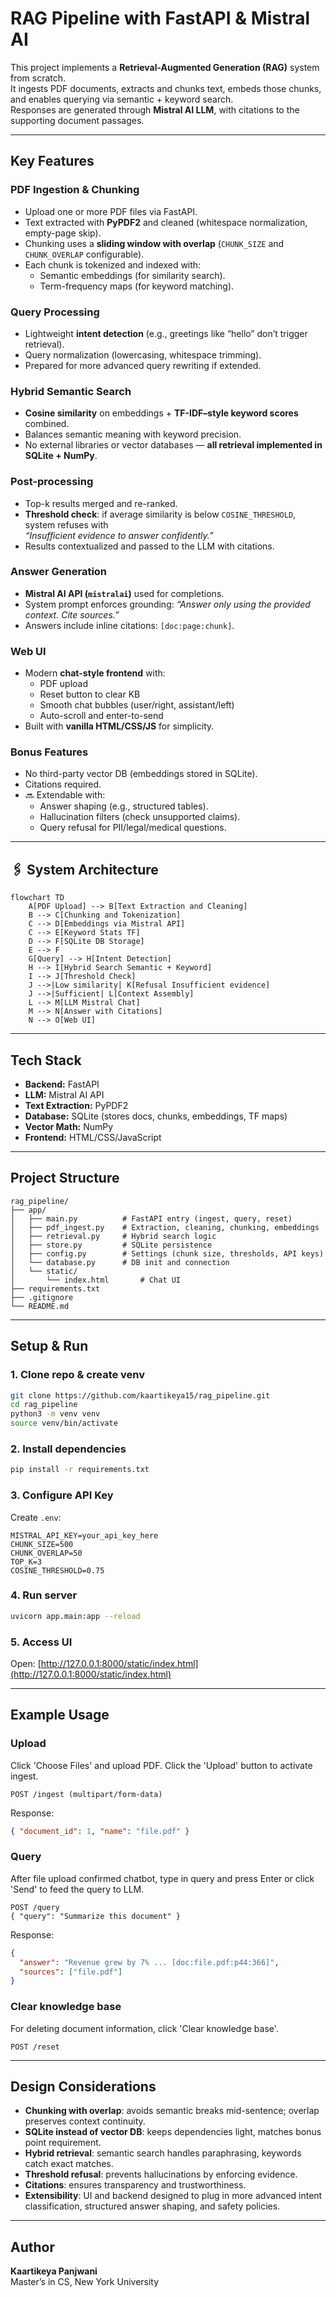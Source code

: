 # RAG Pipeline with FastAPI & Mistral AI

This project implements a **Retrieval-Augmented Generation (RAG)** system from scratch.  
It ingests PDF documents, extracts and chunks text, embeds those chunks, and enables querying via semantic + keyword search.  
Responses are generated through **Mistral AI LLM**, with citations to the supporting document passages.

---

## Key Features

### PDF Ingestion & Chunking
- Upload one or more PDF files via FastAPI.
- Text extracted with **PyPDF2** and cleaned (whitespace normalization, empty-page skip).
- Chunking uses a **sliding window with overlap** (`CHUNK_SIZE` and `CHUNK_OVERLAP` configurable).
- Each chunk is tokenized and indexed with:
  - Semantic embeddings (for similarity search).
  - Term-frequency maps (for keyword matching).

### Query Processing
- Lightweight **intent detection** (e.g., greetings like “hello” don’t trigger retrieval).
- Query normalization (lowercasing, whitespace trimming).
- Prepared for more advanced query rewriting if extended.

### Hybrid Semantic Search
- **Cosine similarity** on embeddings + **TF-IDF–style keyword scores** combined.
- Balances semantic meaning with keyword precision.
- No external libraries or vector databases — **all retrieval implemented in SQLite + NumPy**.

### Post-processing
- Top-k results merged and re-ranked.
- **Threshold check**: if average similarity is below `COSINE_THRESHOLD`, system refuses with  
  *“Insufficient evidence to answer confidently.”*
- Results contextualized and passed to the LLM with citations.

### Answer Generation
- **Mistral AI API (`mistralai`)** used for completions.
- System prompt enforces grounding: *“Answer only using the provided context. Cite sources.”*
- Answers include inline citations: `[doc:page:chunk]`.

### Web UI
- Modern **chat-style frontend** with:
  - PDF upload
  - Reset button to clear KB
  - Smooth chat bubbles (user/right, assistant/left)
  - Auto-scroll and enter-to-send
- Built with **vanilla HTML/CSS/JS** for simplicity.

### Bonus Features
- No third-party vector DB (embeddings stored in SQLite).
- Citations required.
- 🔜 Extendable with:
  - Answer shaping (e.g., structured tables).
  - Hallucination filters (check unsupported claims).
  - Query refusal for PII/legal/medical questions.

---

## 🖇️ System Architecture

```mermaid
flowchart TD
    A[PDF Upload] --> B[Text Extraction and Cleaning]
    B --> C[Chunking and Tokenization]
    C --> D[Embeddings via Mistral API]
    C --> E[Keyword Stats TF]
    D --> F[SQLite DB Storage]
    E --> F
    G[Query] --> H[Intent Detection]
    H --> I[Hybrid Search Semantic + Keyword]
    I --> J[Threshold Check]
    J -->|Low similarity| K[Refusal Insufficient evidence]
    J -->|Sufficient| L[Context Assembly]
    L --> M[LLM Mistral Chat]
    M --> N[Answer with Citations]
    N --> O[Web UI]
```

---

## Tech Stack
- **Backend:** FastAPI  
- **LLM:** Mistral AI API  
- **Text Extraction:** PyPDF2  
- **Database:** SQLite (stores docs, chunks, embeddings, TF maps)  
- **Vector Math:** NumPy  
- **Frontend:** HTML/CSS/JavaScript  

---

## Project Structure

```
rag_pipeline/
├── app/
│   ├── main.py          # FastAPI entry (ingest, query, reset)
│   ├── pdf_ingest.py    # Extraction, cleaning, chunking, embeddings
│   ├── retrieval.py     # Hybrid search logic
│   ├── store.py         # SQLite persistence
│   ├── config.py        # Settings (chunk size, thresholds, API keys)
│   └── database.py      # DB init and connection
│   └── static/
│       └── index.html       # Chat UI
├── requirements.txt
├── .gitignore
└── README.md
```

---

## Setup & Run

### 1. Clone repo & create venv
```bash
git clone https://github.com/kaartikeya15/rag_pipeline.git
cd rag_pipeline
python3 -m venv venv
source venv/bin/activate
```

### 2. Install dependencies
```bash
pip install -r requirements.txt
```

### 3. Configure API Key
Create `.env`:
```
MISTRAL_API_KEY=your_api_key_here
CHUNK_SIZE=500
CHUNK_OVERLAP=50
TOP_K=3
COSINE_THRESHOLD=0.75
```

### 4. Run server
```bash
uvicorn app.main:app --reload
```

### 5. Access UI
Open: [http://127.0.0.1:8000/static/index.html](http://127.0.0.1:8000/static/index.html)

---

## Example Usage

### Upload
Click 'Choose Files' and upload PDF. Click the 'Upload' button to activate ingest.
```
POST /ingest (multipart/form-data)
```
Response:
```json
{ "document_id": 1, "name": "file.pdf" }
```

### Query
After file upload confirmed chatbot, type in query and press Enter or click 'Send' to feed the query to LLM.
```
POST /query
{ "query": "Summarize this document" }
```
Response:
```json
{
  "answer": "Revenue grew by 7% ... [doc:file.pdf:p44:366]",
  "sources": ["file.pdf"]
}
```

### Clear knowledge base
For deleting document information, click 'Clear knowledge base'.
```
POST /reset
```

---

## Design Considerations
- **Chunking with overlap**: avoids semantic breaks mid-sentence; overlap preserves context continuity.  
- **SQLite instead of vector DB**: keeps dependencies light, matches bonus point requirement.  
- **Hybrid retrieval**: semantic search handles paraphrasing, keywords catch exact matches.  
- **Threshold refusal**: prevents hallucinations by enforcing evidence.  
- **Citations**: ensures transparency and trustworthiness.  
- **Extensibility**: UI and backend designed to plug in more advanced intent classification, structured answer shaping, and safety policies.  

---

## Author
**Kaartikeya Panjwani**  
Master’s in CS, New York University
